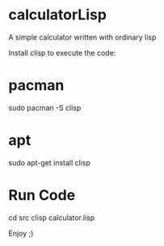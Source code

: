 # calculatorLisp
A simple calculator written with ordinary lisp

Install clisp to execute the code:

# pacman
sudo pacman -S clisp

# apt
sudo apt-get install clisp

# Run Code
cd src
clisp calculator.lisp

Enjoy ;)

